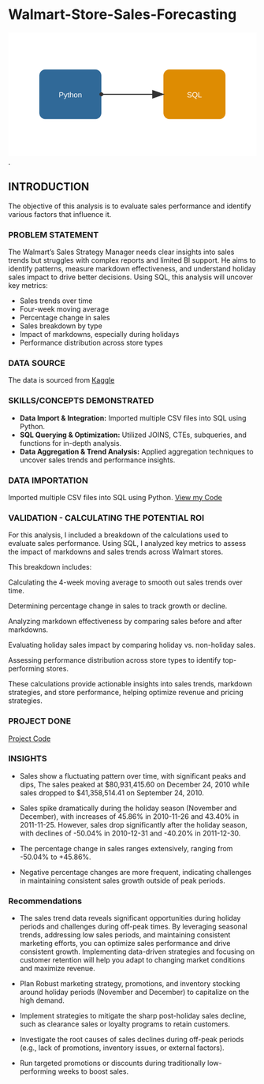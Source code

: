 # Walmart-Store-Sales-Forecasting
![data-flow-animated.svg](https://github.com/marvellousekpen/Walmart-Store-Sales-Forecasting/blob/main/data-flow-animated.svg).
## INTRODUCTION
The objective of this analysis is to evaluate sales performance and identify various factors that influence it.

### PROBLEM STATEMENT

The Walmart’s Sales Strategy Manager needs clear insights into sales trends but struggles with complex reports and limited BI support. He aims to identify patterns, measure markdown effectiveness, and understand holiday sales impact to drive better decisions. Using SQL, this analysis will uncover key metrics:

-  Sales trends over time
-  Four-week moving average  
-  Percentage change in sales  
-  Sales breakdown by type  
-  Impact of markdowns, especially during holidays  
-  Performance distribution across store types  


### DATA SOURCE
The data is sourced from <a href="https://www.kaggle.com/datasets/gustavoserafim/walmart-recruiting-store-sales-forecasting-gsr">Kaggle</a>

### SKILLS/CONCEPTS DEMONSTRATED

- **Data Import & Integration:** Imported multiple CSV files into SQL using Python.  
- **SQL Querying & Optimization:** Utilized JOINS, CTEs, subqueries, and functions for in-depth analysis.  
- **Data Aggregation & Trend Analysis:** Applied aggregation techniques to uncover sales trends and performance insights.
  

### DATA IMPORTATION 
Imported multiple CSV files into SQL using Python. <a href="https://github.com/marvellousekpen/Walmart-Store-Sales-Forecasting/blob/main/Walmart.ipynb">View my Code</a>

### VALIDATION - CALCULATING THE POTENTIAL ROI
For this analysis, I included a breakdown of the calculations used to evaluate sales performance. Using SQL, I analyzed key metrics to assess the impact of markdowns and sales trends across Walmart stores.

This breakdown includes:

Calculating the 4-week moving average to smooth out sales trends over time.

Determining percentage change in sales to track growth or decline.

Analyzing markdown effectiveness by comparing sales before and after markdowns.

Evaluating holiday sales impact by comparing holiday vs. non-holiday sales.

Assessing performance distribution across store types to identify top-performing stores.

These calculations provide actionable insights into sales trends, markdown strategies, and store performance, helping optimize revenue and pricing strategies.

### PROJECT DONE
<a href="https://github.com/marvellousekpen/Walmart-Store-Sales-Forecasting/blob/main/walmart.sql">Project Code</a>

### INSIGHTS
- Sales show a fluctuating pattern over time, with significant peaks and dips, The sales peaked at $80,931,415.60 on December 24, 2010 while sales dropped to $41,358,514.41 on September 24, 2010.

- Sales spike dramatically during the holiday season (November and December), with increases of 45.86% in 2010-11-26 and 43.40% in 2011-11-25. However, sales drop significantly after the holiday season, with declines of -50.04% in 2010-12-31 and -40.20% in 2011-12-30.

- The percentage change in sales ranges extensively, ranging from -50.04% to +45.86%.

- Negative percentage changes are more frequent, indicating challenges in maintaining consistent sales growth outside of peak periods.

### Recommendations
- The sales trend data reveals significant opportunities during holiday periods and challenges during off-peak times. By leveraging seasonal trends, addressing low sales periods, and maintaining consistent marketing efforts, you can optimize sales performance and drive consistent growth. Implementing data-driven strategies and focusing on customer retention will help you adapt to changing market conditions and maximize revenue.

- Plan Robust marketing strategy, promotions, and inventory stocking around holiday periods (November and December) to capitalize on the high demand.

- Implement strategies to mitigate the sharp post-holiday sales decline, such as clearance sales or loyalty programs to retain customers.

- Investigate the root causes of sales declines during off-peak periods (e.g., lack of promotions, inventory issues, or external factors).

- Run targeted promotions or discounts during traditionally low-performing weeks to boost sales.

